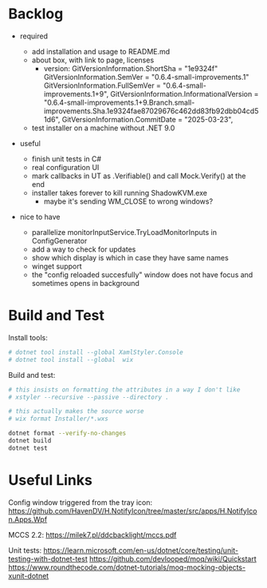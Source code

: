 Backlog
=======

- required
   - add installation and usage to README.md
   - about box, with link to page, licenses
      - version:
         GitVersionInformation.ShortSha = "1e9324f"
         GitVersionInformation.SemVer = "0.6.4-small-improvements.1"
         GitVersionInformation.FullSemVer = "0.6.4-small-improvements.1+9",
         GitVersionInformation.InformationalVersion = "0.6.4-small-improvements.1+9.Branch.small-improvements.Sha.1e9324fae87029676c462dd83fb92dbb04cd51d6",
         GitVersionInformation.CommitDate = "2025-03-23",
   - test installer on a machine without .NET 9.0

- useful
   - finish unit tests in C#
   - real configuration UI
   - mark callbacks in UT as .Verifiable() and call Mock.Verify() at the end
   - installer takes forever to kill running ShadowKVM.exe
      - maybe it's sending WM_CLOSE to wrong windows?

- nice to have
   - parallelize monitorInputService.TryLoadMonitorInputs in ConfigGenerator
   - add a way to check for updates
   - show which display is which in case they have same names
   - winget support
   - the "config reloaded succesfully" window does not have focus and sometimes opens in background

Build and Test
==============

Install tools:
```sh
# dotnet tool install --global XamlStyler.Console
# dotnet tool install --global  wix
```

Build and test:
```sh
# this insists on formatting the attributes in a way I don't like
# xstyler --recursive --passive --directory .

# this actually makes the source worse
# wix format Installer/*.wxs

dotnet format --verify-no-changes
dotnet build
dotnet test
```

Useful Links
============

Config window triggered from the tray icon:
https://github.com/HavenDV/H.NotifyIcon/tree/master/src/apps/H.NotifyIcon.Apps.Wpf

MCCS 2.2:
https://milek7.pl/ddcbacklight/mccs.pdf

Unit tests:
https://learn.microsoft.com/en-us/dotnet/core/testing/unit-testing-with-dotnet-test
https://github.com/devlooped/moq/wiki/Quickstart
https://www.roundthecode.com/dotnet-tutorials/moq-mocking-objects-xunit-dotnet
